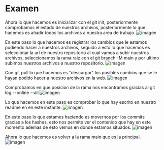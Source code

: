 # Examen

Ahora lo que hacemos es inicializar con el git init, posteriormente comprobamos el estado de nuestros archivos, posteriormente lo que hacemos es añadir todos los archivos a nuestra area de trabajo.
![imagen](https://user-images.githubusercontent.com/114684379/205108054-a1d5a63c-7c02-4920-830f-a05c6953d4a9.png)

En este paso lo que hacemos es registrar los cambios que le estamos podiendo hacer a nuestros archivos, seguido a esto lo que hacemos es seleccionar la url de nuestro repositorio al cual vamos a subir nuestros archivos, seleccionamos la rama raiz con el git branch -M main y por ultimo subimos nuestros archivos a nuestro repositorio.
![imagen](https://user-images.githubusercontent.com/114684379/205108263-b09087d3-54e0-42cd-82bb-b25d2460ec14.png)

Con git pull lo que hacemos es "descargar" los posibles cambios que se le hayan podido hacer a nuestro archivos en la web.
![imagen](https://user-images.githubusercontent.com/114684379/205108330-8804b1e1-e4fe-4f4d-8381-03373b62d41f.png)

Comprobamos en que posicion de la rama nos encontramos gracias al git log --online --all
![imagen](https://user-images.githubusercontent.com/114684379/205110260-2e9149d1-d411-4543-b517-03542fa84fbe.png)

Lo que hacemos en este paso es comprobar lo que hay escrito en nuestro readme en en este instante.
![imagen](https://user-images.githubusercontent.com/114684379/205110422-113c4e6e-4f12-435f-9c14-1145c0968857.png)

En este paso lo que estamos haciendo es movernos por los commits gracias a los hashes, esto nos permite ver el contenido que hay en este momento ademas de esto vemos en donde estamos situados.
![imagen](https://user-images.githubusercontent.com/114684379/205110672-d495dd5f-9f68-482e-ac4e-c498a9ca33ec.png)

Ahora lo que hacemos es volver a la rama main que es la principal.
![imagen](https://user-images.githubusercontent.com/114684379/205110865-bd17d613-c6bc-488c-ae60-6d282f964952.png)


